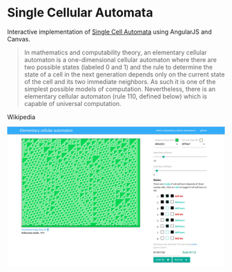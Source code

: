 # Single Cellular Automata

Interactive implementation of [Single Cell Automata](https://en.wikipedia.org/wiki/Elementary_cellular_automaton) using AngularJS and Canvas.

> In mathematics and computability theory, an elementary cellular automaton is a one-dimensional cellular automaton where there are two possible states (labeled 0 and 1) and the rule to determine the state of a cell in the next generation depends only on the current state of the cell and its two immediate neighbors. As such it is one of the simplest possible models of computation. Nevertheless, there is an elementary cellular automaton (rule 110, defined below) which is capable of universal computation.
  
Wikipedia


![sample 1](img/sample1.jpg)
